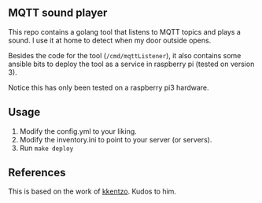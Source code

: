 ## MQTT sound player

This repo contains a golang tool that listens to MQTT topics and plays a sound. I use it 
at home to detect when my door outside opens.

Besides the code for the tool (`/cmd/mqttListener`), it also contains some ansible bits to 
deploy the tool as a service in raspberry pi (tested on version 3).

Notice this has only been tested on a raspberry pi3 hardware.

## Usage

1. Modify the config.yml to your liking.
2. Modify the inventory.ini to point to your server (or servers).
3. Run `make deploy`

## References

This is based on the work of [kkentzo](https://github.com/kkentzo/deployment-ansible-systemd-demo). Kudos to him.
